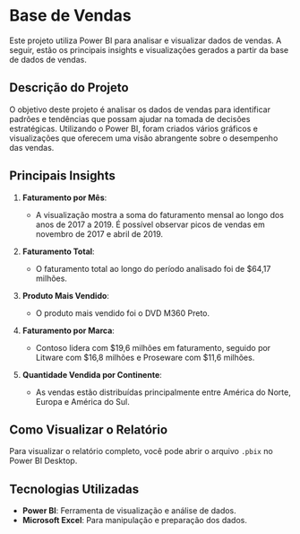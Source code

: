 # Base de Vendas

Este projeto utiliza Power BI para analisar e visualizar dados de vendas. A seguir, estão os principais insights e visualizações gerados a partir da base de dados de vendas.

## Descrição do Projeto

O objetivo deste projeto é analisar os dados de vendas para identificar padrões e tendências que possam ajudar na tomada de decisões estratégicas. Utilizando o Power BI, foram criados vários gráficos e visualizações que oferecem uma visão abrangente sobre o desempenho das vendas.

## Principais Insights

1. **Faturamento por Mês**: 
   - A visualização mostra a soma do faturamento mensal ao longo dos anos de 2017 a 2019. É possível observar picos de vendas em novembro de 2017 e abril de 2019.

2. **Faturamento Total**:
   - O faturamento total ao longo do período analisado foi de $64,17 milhões.

3. **Produto Mais Vendido**:
   - O produto mais vendido foi o DVD M360 Preto.

4. **Faturamento por Marca**:
   - Contoso lidera com $19,6 milhões em faturamento, seguido por Litware com $16,8 milhões e Proseware com $11,6 milhões.

5. **Quantidade Vendida por Continente**:
   - As vendas estão distribuídas principalmente entre América do Norte, Europa e América do Sul.

## Como Visualizar o Relatório

Para visualizar o relatório completo, você pode abrir o arquivo `.pbix` no Power BI Desktop.

## Tecnologias Utilizadas

- **Power BI**: Ferramenta de visualização e análise de dados.
- **Microsoft Excel**: Para manipulação e preparação dos dados.

